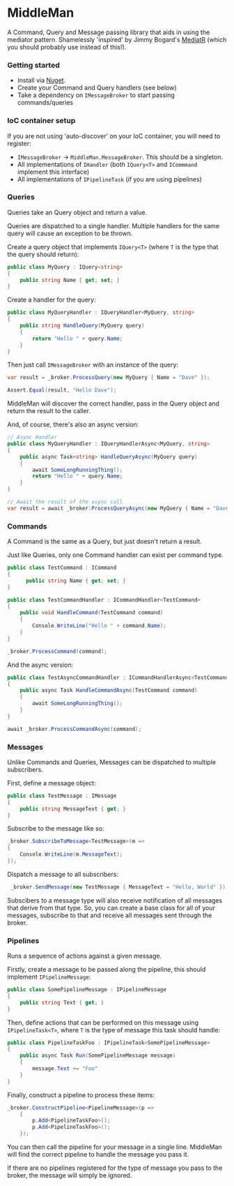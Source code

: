 # MiddleMan

A Command, Query and Message passing library that aids in using the mediator pattern. Shamelessly 'inspired' by Jimmy Bogard's [MediatR](https://github.com/jbogard/MediatR) (which you should probably use instead of this!).


### Getting started
- Install via [Nuget]().
- Create your Command and Query handlers (see below)
- Take a dependency on `IMessageBroker` to start passing commands/queries

### IoC container setup

If you are not using 'auto-discover' on your IoC container, you will need to register:
- `IMessageBroker` -> `MiddleMan.MessageBroker`. This should be a singleton.
- All implementations of `IHandler` (both `IQuery<T>` and `ICommmand` implement this interface)
- All implementations of `IPipelineTask` (if you are using pipelines)

### Queries

Queries take an Query object and return a value.

Queries are dispatched to a single handler. Multiple handlers for the same query will cause an exception to be thrown.

Create a query object that implements `IQuery<T>` (where `T` is the type that the query should return):

```csharp
public class MyQuery : IQuery<string>
{
    public string Name { get; set; }
}
```

Create a handler for the query:
```csharp
public class MyQueryHandler : IQueryHandler<MyQuery, string>
{
    public string HandleQuery(MyQuery query)
    {
        return "Hello " + query.Name;
    }
}
```

Then just call `IMessageBroker` with an instance of the query:

```csharp
var result = _broker.ProcessQuery(new MyQuery { Name = "Dave" });

Assert.Equal(result, "Hello Dave");
```

MiddleMan will discover the correct handler, pass in the Query object and return the result to the caller.

And, of course, there's also an async version:

```csharp
// Async Handler
public class MyQueryHandler : IQueryHandlerAsync<MyQuery, string>
{
    public async Task<string> HandleQueryAsync(MyQuery query)
    {
        await SomeLongRunningThing();
        return "Hello " + query.Name;
    }
}

// Await the result of the async call
var result = await _broker.ProcessQueryAsync(new MyQuery { Name = "Dave" });
```

### Commands
A Command is the same as a Query, but just doesn't return a result.

Just like Queries, only one Command handler can exist per command type.

```csharp
public class TestCommand : ICommand
{
      public string Name { get; set; }
}

public class TestCommandHandler : ICommandHandler<TestCommand>
{
    public void HandleCommand(TestCommand command)
    {
        Console.WriteLine("Hello " + command.Name);
    }
}

_broker.ProcessCommand(command);
```

And the async version:
```csharp
public class TestAsyncCommandHandler : ICommandHandlerAsync<TestCommand>
{
    public async Task HandleCommandAsync(TestCommand command)
    {
        await SomeLongRunningThing();         
    }
}

await _broker.ProcessCommandAsync(command);
```

### Messages

Unlike Commands and Queries, Messages can be dispatched to multiple subscribers.

First, define a message object:

```csharp
public class TestMessage : IMessage
{
    public string MessageText { get; }
}
```

Subscribe to the message like so:
```csharp
_broker.SubscribeToMessage<TestMessage>(m =>
{
    Console.WriteLine(m.MessageText);
});
```

Dispatch a message to all subscribers:
```csharp
 _broker.SendMessage(new TestMessage { MessageText = "Hello, World" });
```

Subscibers to a message type will also receive notification of all messages that derive from that type. So, you can create a base class for all of your messages, subscribe to that and receive all messages sent through the broker.

### Pipelines

Runs a sequence of actions against a given message.

Firstly, create a message to be passed along the pipeline, this should implement `IPipelineMessage`:
```csharp
public class SomePipelineMessage : IPipelineMessage
{
    public string Text { get; }
}
```

Then, define actions that can be performed on this message using `IPipelineTask<T>`, where `T` is the type of message this task should handle:
```csharp
public class PipelineTaskFoo : IPipelineTask<SomePipelineMessage>
{
    public async Task Run(SomePipelineMessage message)
    {
        message.Text += "Foo"
    }
}
```

Finally, construct a pipeline to process these items:
```csharp
_broker.ConstructPipeline<PipelineMessage>(p =>
    {
        p.Add<PipelineTaskFoo>();
        p.Add<PipelineTaskFoo>();
    });
```

You can then call the pipeline for your message in a single line. MiddleMan will find the correct pipeline
to handle the message you pass it.

If there are no pipelines registered for the type of message you pass to the broker, the message will simply be ignored.
